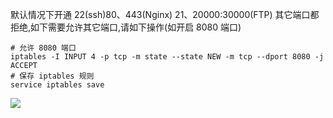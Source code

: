 默认情况下开通 22(ssh)80、443(Nginx) 21、20000:30000(FTP)
其它端口都拒绝,如下需要允许其它端口,请如下操作(如开启 8080 端口)
```
# 允许 8080 端口
iptables -I INPUT 4 -p tcp -m state --state NEW -m tcp --dport 8080 -j ACCEPT
# 保存 iptables 规则
service iptables save
```

![](http://i2.muimg.com/567571/929066fa705765cf.png)
